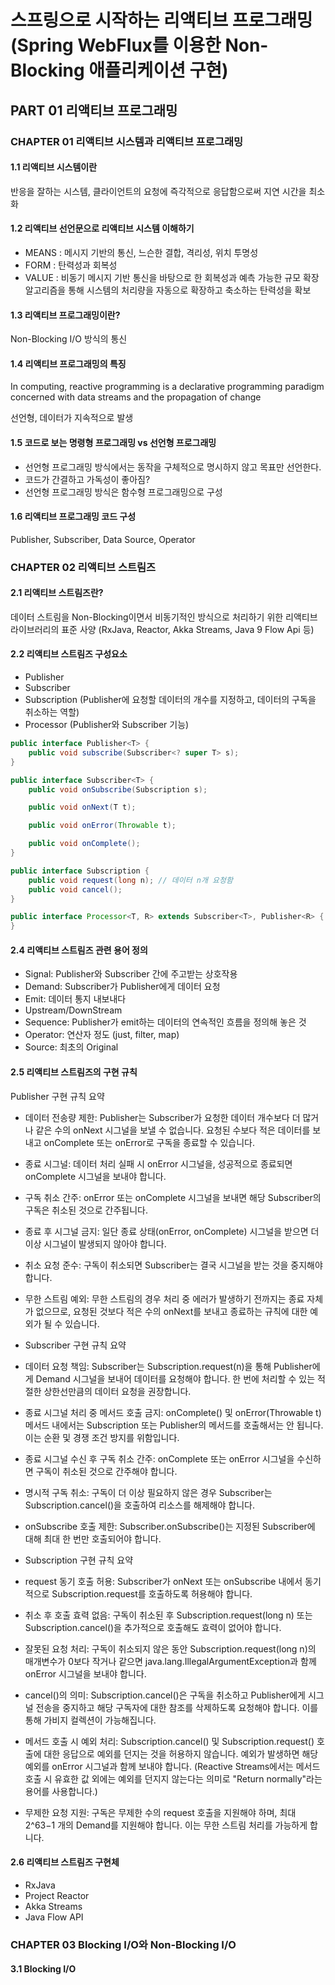 # 스프링으로 시작하는 리액티브 프로그래밍 (Spring WebFlux를 이용한 Non-Blocking 애플리케이션 구현)


## PART 01 리액티브 프로그래밍

### CHAPTER 01 리액티브 시스템과 리액티브 프로그래밍

#### 1.1 리액티브 시스템이란
반응을 잘하는 시스템, 클라이언트의 요청에 즉각적으로 응답함으로써 지연 시간을 최소화

#### 1.2 리액티브 선언문으로 리액티브 시스템 이해하기

- MEANS : 메시지 기반의 통신, 느슨한 결합, 격리성, 위치 투명성
- FORM : 탄력성과 회복성
- VALUE : 비동기 메시지 기반 통신을 바탕으로 한 회복성과 예측 가능한 규모 확장 알고리즘을 통해 시스템의 처리량을 자동으로 확장하고 축소하는 탄력성을 확보

#### 1.3 리액티브 프로그래밍이란?
Non-Blocking I/O 방식의 통신

#### 1.4 리액티브 프로그래밍의 특징
In computing, reactive programming is a declarative programming paradigm concerned with data streams and the propagation of change

선언형, 데이터가 지속적으로 발생

#### 1.5 코드로 보는 명령형 프로그래밍 vs 선언형 프로그래밍
- 선언형 프로그래밍 방식에서는 동작을 구체적으로 명시하지 않고 목표만 선언한다.
- 코드가 간결하고 가독성이 좋아짐?
- 선언형 프로그래밍 방식은 함수형 프로그래밍으로 구성

#### 1.6 리액티브 프로그래밍 코드 구성
Publisher, Subscriber, Data Source, Operator

### CHAPTER 02 리액티브 스트림즈

#### 2.1 리액티브 스트림즈란?
데이터 스트림을 Non-Blocking이면서 비동기적인 방식으로 처리하기 위한 리액티브 라이브러리의 표준 사양
(RxJava, Reactor, Akka Streams, Java 9 Flow Api 등)

#### 2.2 리액티브 스트림즈 구성요소
- Publisher
- Subscriber
- Subscription (Publisher에 요청할 데이터의 개수를 지정하고, 데이터의 구독을 취소하는 역할)
- Processor (Publisher와 Subscriber 기능)


```java
public interface Publisher<T> {
    public void subscribe(Subscriber<? super T> s);
}
```

```java
public interface Subscriber<T> {
    public void onSubscribe(Subscription s);

    public void onNext(T t);

    public void onError(Throwable t);

    public void onComplete();
}
```

```java
public interface Subscription {
    public void request(long n); // 데이터 n개 요청함
    public void cancel();
}
```

```java
public interface Processor<T, R> extends Subscriber<T>, Publisher<R> {
}
```

#### 2.4 리액티브 스트림즈 관련 용어 정의
- Signal: Publisher와 Subscriber 간에 주고받는 상호작용
- Demand: Subscriber가 Publisher에게 데이터 요청
- Emit: 데이터 통지 내보내다
- Upstream/DownStream
- Sequence: Publisher가 emit하는 데이터의 연속적인 흐름을 정의해 놓은 것
- Operator: 연산자 정도 (just, filter, map)
- Source: 최초의 Original

#### 2.5 리액티브 스트림즈의 구현 규칙

Publisher 구현 규칙 요약
- 데이터 전송량 제한: Publisher는 Subscriber가 요청한 데이터 개수보다 더 많거나 같은 수의 onNext 시그널을 보낼 수 없습니다. 요청된 수보다 적은 데이터를 보내고 onComplete 또는 onError로 구독을 종료할 수 있습니다.
- 종료 시그널: 데이터 처리 실패 시 onError 시그널을, 성공적으로 종료되면 onComplete 시그널을 보내야 합니다.
- 구독 취소 간주: onError 또는 onComplete 시그널을 보내면 해당 Subscriber의 구독은 취소된 것으로 간주됩니다.
- 종료 후 시그널 금지: 일단 종료 상태(onError, onComplete) 시그널을 받으면 더 이상 시그널이 발생되지 않아야 합니다.
- 취소 요청 준수: 구독이 취소되면 Subscriber는 결국 시그널을 받는 것을 중지해야 합니다.
- 무한 스트림 예외: 무한 스트림의 경우 처리 중 에러가 발생하기 전까지는 종료 자체가 없으므로, 요청된 것보다 적은 수의 onNext를 보내고 종료하는 규칙에 대한 예외가 될 수 있습니다.

- Subscriber 구현 규칙 요약
- 데이터 요청 책임: Subscriber는 Subscription.request(n)을 통해 Publisher에게 Demand 시그널을 보내어 데이터를 요청해야 합니다. 한 번에 처리할 수 있는 적절한 상한선만큼의 데이터 요청을 권장합니다.
- 종료 시그널 처리 중 메서드 호출 금지: onComplete() 및 onError(Throwable t) 메서드 내에서는 Subscription 또는 Publisher의 메서드를 호출해서는 안 됩니다. 이는 순환 및 경쟁 조건 방지를 위함입니다.
- 종료 시그널 수신 후 구독 취소 간주: onComplete 또는 onError 시그널을 수신하면 구독이 취소된 것으로 간주해야 합니다.
- 명시적 구독 취소: 구독이 더 이상 필요하지 않은 경우 Subscriber는 Subscription.cancel()을 호출하여 리소스를 해제해야 합니다.
- onSubscribe 호출 제한: Subscriber.onSubscribe()는 지정된 Subscriber에 대해 최대 한 번만 호출되어야 합니다.

- Subscription 구현 규칙 요약
- request 동기 호출 허용: Subscriber가 onNext 또는 onSubscribe 내에서 동기적으로 Subscription.request를 호출하도록 허용해야 합니다.
- 취소 후 호출 효력 없음: 구독이 취소된 후 Subscription.request(long n) 또는 Subscription.cancel()을 추가적으로 호출해도 효력이 없어야 합니다.
- 잘못된 요청 처리: 구독이 취소되지 않은 동안 Subscription.request(long n)의 매개변수가 0보다 작거나 같으면 java.lang.IllegalArgumentException과 함께 onError 시그널을 보내야 합니다.
- cancel()의 의미: Subscription.cancel()은 구독을 취소하고 Publisher에게 시그널 전송을 중지하고 해당 구독자에 대한 참조를 삭제하도록 요청해야 합니다. 이를 통해 가비지 컬렉션이 가능해집니다.
- 메서드 호출 시 예외 처리: Subscription.cancel() 및 Subscription.request() 호출에 대한 응답으로 예외를 던지는 것을 허용하지 않습니다. 예외가 발생하면 해당 예외를 onError 시그널과 함께 보내야 합니다. (Reactive Streams에서는 메서드 호출 시 유효한 값 외에는 예외를 던지지 않는다는 의미로 "Return normally"라는 용어를 사용합니다.)
- 무제한 요청 지원: 구독은 무제한 수의 request 호출을 지원해야 하며, 최대 2^63−1 개의 Demand를 지원해야 합니다. 이는 무한 스트림 처리를 가능하게 합니다.

#### 2.6 리액티브 스트림즈 구현체
- RxJava
- Project Reactor
- Akka Streams
- Java Flow API


### CHAPTER 03 Blocking I/O와 Non-Blocking I/O

#### 3.1 Blocking I/O

